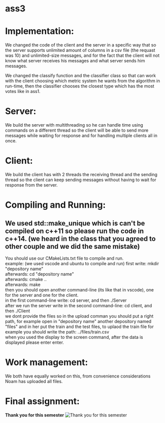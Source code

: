 # ass3
# Implementation:
We changed the code of the client and the server in a specific way that so the server supports unlimited amount of columns in a csv file (the requast was 10) and unlimited-size messages, and for the fact that the client will not know what server receives his messages and what server sends him messages.

We changed the classify function and the classifier class so that can work with the client choosing which metric system he wants from the algorithm in run-time, then the classifier chooses the closest type which has the most votes like in ass1.

# Server:
We build the server with multithreading so he can handle time using commands on a different thread so the client will be able to send more messages while waiting for response and for handling multiple clients all in once.

# Client:
We build the client has with 2 threads the receiving thread and the sending thread so the client can keep sending messages without having to wait for response from the server.

# Compiling and Running:
## We used std::make_unique which is can't be compiled on c++11 so please run the code in c++14. (we heard in the class that you agreed to other couple and we did the same mistake)
You should use our CMakeLists.txt file to compile and run. <br/>
example: 
(we used vscode and ubuntu to compile and run)
first write: mkdir "depository name" <br/>
afterwards: cd "depository name" <br/>
afterwards: cmake .. <br/>
afterwards: make <br/>
then you should open another command-line (its like that in vscode), one for the server and one for the client. <br/>
in the first command-line write: cd server, and then ./Server <br/>
after we run the server write in the second command-line: cd client, and then ./Client <br/>
we dont provide the files so in the upload comman you should put a right path, for example open in "depository name" another depository named "files" 
and in her put the train and the test files, to uplaod the train file for example you should write the path: ../files/train.csv <br/>
when you used the display to the screen command, after the data is displayed please enter enter.

# Work management:
We both have equally worked on this, from convenience considerations Noam has uploaded all files.

# Final assignment:
**Thank you for this semester**
![**Thank you for this semester**](https://image.shutterstock.com/image-vector/thank-you-poster-spectrum-brush-260nw-1153070891.jpg)
